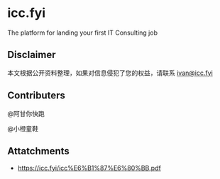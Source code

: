 # icc.fyi

The platform for landing your first IT Consulting job

## Disclaimer

本文根据公开资料整理，如果对信息侵犯了您的权益，请联系 ivan@icc.fyi

## Contributers

@阿甘你快跑

@小橙童鞋

## Attatchments

- https://icc.fyi/icc%E6%B1%87%E6%80%BB.pdf
